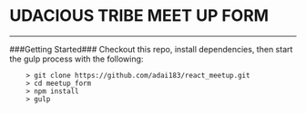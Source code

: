 UDACIOUS TRIBE MEET UP FORM
====



---

###Getting Started###
Checkout this repo, install dependencies, then start the gulp process with the following:

```
	> git clone https://github.com/adai183/react_meetup.git
	> cd meetup_form
	> npm install
	> gulp
```
